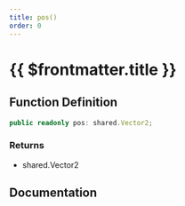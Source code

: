 ```yaml
---
title: pos()
order: 0
---
```


# {{ $frontmatter.title }}

## Function Definition

```ts
public readonly pos: shared.Vector2;
```

### Returns

* shared.Vector2

## Documentation

<!--@include: ./parts/pos.md-->
